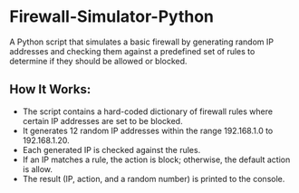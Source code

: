 # Firewall-Simulator-Python

A Python script that simulates a basic firewall by generating random IP addresses and checking them against a predefined set of rules to determine if they should be allowed or blocked.

## How It Works:

- The script contains a hard-coded dictionary of firewall rules where certain IP addresses are set to be blocked.
- It generates 12 random IP addresses within the range 192.168.1.0 to 192.168.1.20.
- Each generated IP is checked against the rules.
- If an IP matches a rule, the action is block; otherwise, the default action is allow.
- The result (IP, action, and a random number) is printed to the console.
